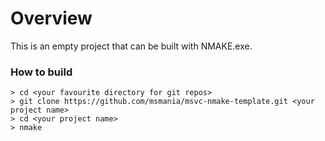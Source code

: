 # Overview

This is an empty project that can be built with NMAKE.exe.

### How to build

```
> cd <your favourite directory for git repos>
> git clone https://github.com/msmania/msvc-nmake-template.git <your project name>
> cd <your project name>
> nmake
```
